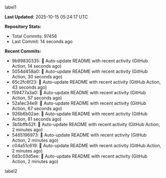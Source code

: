 
label1 
<!-- ACTIVITY_START -->
**Last Updated:** 2025-10-15 05:24:17 UTC

**Repository Stats:**
- Total Commits: 97456
- Last Commit: 14 seconds ago

**Recent Commits:**
- 9b99830335: 🤖 Auto-update README with recent activity (GitHub Action, 14 seconds ago)
- 5054d458a0: 🤖 Auto-update README with recent activity (GitHub Action, 30 seconds ago)
- 65c2fc6f23: 🤖 Auto-update README with recent activity (GitHub Action, 43 seconds ago)
- f59477a3a0: 🤖 Auto-update README with recent activity (GitHub Action, 57 seconds ago)
- 52a1ec34e9: 🤖 Auto-update README with recent activity (GitHub Action, 67 seconds ago)
- 926b6b02ae: 🤖 Auto-update README with recent activity (GitHub Action, 81 seconds ago)
- 3b5bffb52f: 🤖 Auto-update README with recent activity (GitHub Action, 2 minutes ago)
- 5465196973: 🤖 Auto-update README with recent activity (GitHub Action, 2 minutes ago)
- c04a51c619: 🤖 Auto-update README with recent activity (GitHub Action, 2 minutes ago)
- 6d3c03d5ee: 🤖 Auto-update README with recent activity (GitHub Action, 2 minutes ago)
<!-- ACTIVITY_END -->

label2
